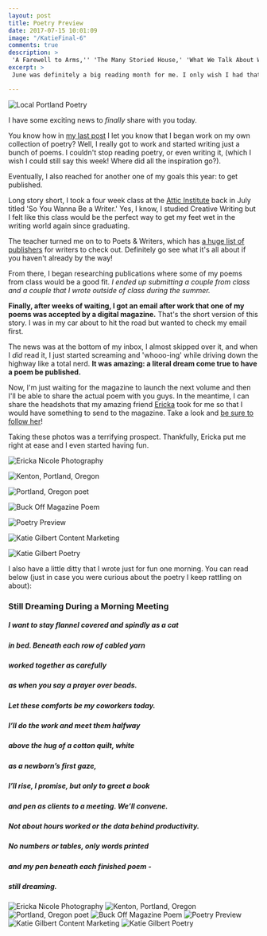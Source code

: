 ```yaml
---
layout: post
title: Poetry Preview
date: 2017-07-15 10:01:09
image: "/KatieFinal-6"
comments: true
description: >
 'A Farewell to Arms,'' 'The Many Storied House,' 'What We Talk About When We Talk About Love,' '& Poems of the Night' - all are part of this month's Reading Recap.
excerpt: >
 June was definitely a big reading month for me. I only wish I had that much free-time now. I ended up getting hooked on a couple of great collections of poetry and then, at the end of the month, I went on a major book shopping spree at the Powell's near my house.

---
```

![Local Portland Poetry](/katalog/assets/headshots/KatieFinal-6.jpg)

I have some exciting news to *finally* share with you today.

You know how in [my last post](https://ktagilbert.github.io/katalog//2017/07/15/june-books.html) I let you know that I began work on my own collection of poetry? Well, I really got to work and started writing just a bunch of poems. I couldn't stop reading poetry, or even writing it, (which I wish I could still say this week! Where did all the inspiration go?).

Eventually, I also reached for another one of my goals this year: to get published.

Long story short, I took a four week class at the [Attic Institute](http://atticinstitute.com/) back in July titled 'So You Wanna Be a Writer.' Yes, I know, I studied Creative Writing but I felt like this class would be the perfect way to get my feet wet in the writing world again since graduating.

The teacher turned me on to to Poets & Writers, which has [a huge list of publishers](https://www.pw.org/small_presses) for writers to check out. Definitely go see what it's all about if you haven't already by the way!

From there, I began researching publications where some of my poems from class would be a good fit. *I ended up submitting a couple from class and a couple that I wrote outside of class during the summer.*

**Finally, after weeks of waiting, I got an email after work that one of my poems was accepted by a digital magazine.** That's the short version of this story. I was in my car about to hit the road but wanted to check my email first.

The news was at the bottom of my inbox, I almost skipped over it, and when I *did* read it, I just started screaming and 'whooo-ing' while driving down the highway like a total nerd. **It was amazing: a literal dream come true to have a poem be published.**

Now, I'm just waiting for the magazine to launch the next volume and then I'll be able to share the actual poem with you guys. In the meantime, I can share the headshots that my amazing friend [Ericka](http://www.erickanicolephotography.com/) took for me so that I would have something to send to the magazine. Take a look and [be sure to follow her](https://www.instagram.com/erickanicolephotography/)!

Taking these photos was a terrifying prospect. Thankfully, Ericka put me right at ease and I even started having fun.

![Ericka Nicole Photography](/katalog/assets/headshots/KatieFinal-1.jpg)

![Kenton, Portland, Oregon](/katalog/assets/headshots/KatieFinal-10.jpg)

![Portland, Oregon poet](/katalog/assets/headshots/KatieFinal-11.jpg)

![Buck Off Magazine Poem](/katalog/assets/headshots/KatieFinal-15.jpg)

![Poetry Preview](/katalog/assets/headshots/KatieFinal-22.jpg)

![Katie Gilbert Content Marketing](/katalog/assets/headshots/KatieFinal-27.jpg)

![Katie Gilbert Poetry](/katalog/assets/headshots/KatieFinal-28.jpg)


I also have a little ditty that I wrote just for fun one morning. You can read below (just in case you were curious about the poetry I keep rattling on about):

### Still Dreaming During a Morning Meeting

##### I want to stay flannel covered and spindly as a cat
##### in bed. Beneath each row of cabled yarn
##### worked together as carefully
##### as when you say a prayer over beads.

##### Let these comforts be my coworkers today.
##### I’ll do the work and meet them halfway
##### above the hug of a cotton quilt, white
##### as a newborn’s first gaze,

##### I’ll rise, I promise, but only to greet a book
##### and pen as clients to a meeting. We’ll convene.
##### Not about hours worked or the data behind productivity.

##### No numbers or tables, only words printed
##### and my pen beneath each finished poem -
##### still dreaming.


![Ericka Nicole Photography](/katalog/assets/headshots/KatieFinal-1.jpg)
![Kenton, Portland, Oregon](/katalog/assets/headshots/KatieFinal-10.jpg)
![Portland, Oregon poet](/katalog/assets/headshots/KatieFinal-11.jpg)
![Buck Off Magazine Poem](/katalog/assets/headshots/KatieFinal-15.jpg)
![Poetry Preview](/katalog/assets/headshots/KatieFinal-22.jpg)
![Katie Gilbert Content Marketing](/katalog/assets/headshots/KatieFinal-27.jpg)
![Katie Gilbert Poetry](/katalog/assets/headshots/KatieFinal-28.jpg)
